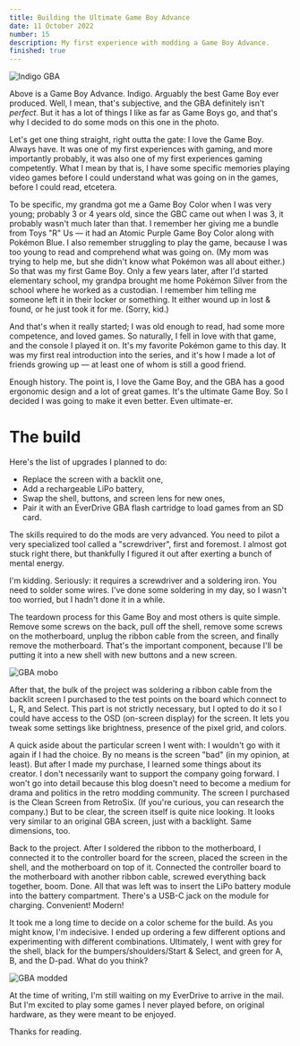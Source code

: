 ```yaml
---
title: Building the Ultimate Game Boy Advance
date: 11 October 2022
number: 15
description: My first experience with modding a Game Boy Advance.
finished: true
---
```


![Indigo GBA](../assets/images/gba-mod/gba-before.jpg "Indigo GBA")

Above is a Game Boy Advance. Indigo. Arguably the best Game Boy ever produced. Well, I mean, that's subjective, and the GBA definitely isn't _perfect_. But it has a lot of things I like as far as Game Boys go, and that's why I decided to do some mods on this one in the photo.

Let's get one thing straight, right outta the gate: I love the Game Boy. Always have. It was one of my first experiences with gaming, and more importantly probably, it was also one of my first experiences gaming competently. What I mean by that is, I have some specific memories playing video games before I could understand what was going on in the games, before I could read, etcetera.

To be specific, my grandma got me a Game Boy Color when I was very young; probably 3 or 4 years old, since the GBC came out when I was 3, it probably wasn't much later than that. I remember her giving me a bundle from Toys "R" Us — it had an Atomic Purple Game Boy Color along with Pokémon Blue. I also remember struggling to play the game, because I was too young to read and comprehend what was going on. (My mom was trying to help me, but she didn't know what Pokémon was all about either.) So that was my first Game Boy. Only a few years later, after I'd started elementary school, my grandpa brought me home Pokémon Silver from the school where he worked as a custodian. I remember him telling me someone left it in their locker or something. It either wound up in lost & found, or he just took it for me. (Sorry, kid.)

And that's when it really started; I was old enough to read, had some more competence, and loved games. So naturally, I fell in love with that game, and the console I played it on. It's my favorite Pokémon game to this day. It was my first real introduction into the series, and it's how I made a lot of friends growing up — at least one of whom is still a good friend.

Enough history. The point is, I love the Game Boy, and the GBA has a good ergonomic design and a lot of great games. It's the ultimate Game Boy. So I decided I was going to make it even better. Even ultimate-er.

# The build

Here's the list of upgrades I planned to do:

- Replace the screen with a backlit one,
- Add a rechargeable LiPo battery,
- Swap the shell, buttons, and screen lens for new ones,
- Pair it with an EverDrive GBA flash cartridge to load games from an SD card.

The skills required to do the mods are very advanced. You need to pilot a very specialized tool called a "screwdriver", first and foremost. I almost got stuck right there, but thankfully I figured it out after exerting a bunch of mental energy.

I'm kidding. Seriously: it requires a screwdriver and a soldering iron. You need to solder some wires. I've done some soldering in my day, so I wasn't too worried, but I hadn't done it in a while.

The teardown process for this Game Boy and most others is quite simple. Remove some screws on the back, pull off the shell, remove some screws on the motherboard, unplug the ribbon cable from the screen, and finally remove the motherboard. That's the important component, because I'll be putting it into a new shell with new buttons and a new screen.

![GBA mobo](../assets/images/gba-mod/gba-mobo.jpg "GBA mobo")

After that, the bulk of the project was soldering a ribbon cable from the backlit screen I purchased to the test points on the board which connect to L, R, and Select. This part is not strictly necessary, but I opted to do it so I could have access to the OSD (on-screen display) for the screen. It lets you tweak some settings like brightness, presence of the pixel grid, and colors.

A quick aside about the particular screen I went with: I wouldn't go with it again if I had the choice. By no means is the screen "bad" (in my opinion, at least). But after I made my purchase, I learned some things about its creator. I don't necessarily want to support the company going forward. I won't go into detail because this blog doesn't need to become a medium for drama and politics in the retro modding community. The screen I purchased is the Clean Screen from RetroSix. (If you're curious, you can research the company.) But to be clear, the screen itself is quite nice looking. It looks very similar to an original GBA screen, just with a backlight. Same dimensions, too.

Back to the project. After I soldered the ribbon to the motherboard, I connected it to the controller board for the screen, placed the screen in the shell, and the motherboard on top of it. Connected the controller board to the motherboard with another ribbon cable, screwed everything back together, boom. Done. All that was left was to insert the LiPo battery module into the battery compartment. There's a USB-C jack on the module for charging. Convenient! Modern!

It took me a long time to decide on a color scheme for the build. As you might know, I'm indecisive. I ended up ordering a few different options and experimenting with different combinations. Ultimately, I went with grey for the shell, black for the bumpers/shoulders/Start & Select, and green for A, B, and the D-pad. What do you think?

![GBA modded](../assets/images/gba-mod/gba-after.jpg "GBA modded")

At the time of writing, I'm still waiting on my EverDrive to arrive in the mail. But I'm excited to play some games I never played before, on original hardware, as they were meant to be enjoyed.

Thanks for reading.
